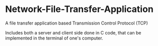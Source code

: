 # Network-File-Transfer-Application
A file transfer application based Transmission Control Protocol (TCP)

Includes both a server and client side done in C code, that can be 
implemented in the terminal of one's computer.
